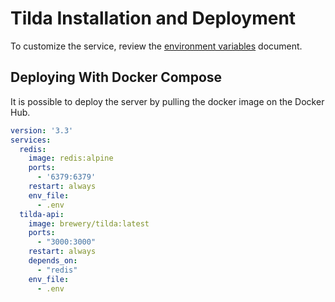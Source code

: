# Tilda Installation and Deployment

To customize the service, review the [environment variables](https://github.com/BrewInteractive/tilda/blob/main/docs/environment_variables.md) document.

## Deploying With Docker Compose

It is possible to deploy the server by pulling the docker image on the Docker Hub.

```yml
version: '3.3'
services:
  redis:
    image: redis:alpine
    ports:
      - '6379:6379'
    restart: always
    env_file:
      - .env
  tilda-api:
    image: brewery/tilda:latest
    ports:
      - "3000:3000"
    restart: always
    depends_on:
      - "redis"
    env_file:
      - .env
```
